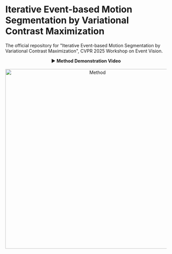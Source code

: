 # Iterative Event-based Motion Segmentation by Variational Contrast Maximization

The official repository for "Iterative Event-based Motion Segmentation by Variational Contrast Maximization", CVPR 2025 Workshop on Event Vision.

<p align="center">
  <strong>▶️ Method Demonstration Video</strong><br><br>
  <a href="https://www.youtube.com/watch?v=D4s-mj_h5oQ">
    <img src="https://img.youtube.com/vi/D4s-mj_h5oQ/0.jpg" alt="Method" width="560">
  </a>
</p>
